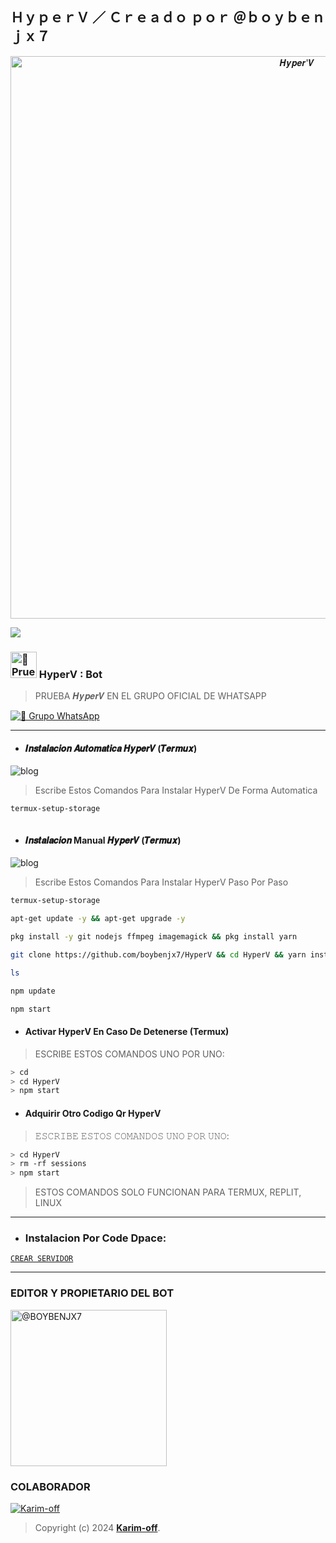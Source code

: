 ## ＨｙｐｅｒＶ ／ Ｃｒｅａｄｏ ｐｏｒ ＠ｂｏｙｂｅｎｊｘ７

<p align="center">
<img src="https://telegra.ph/hyperbot-05-21" alt="𝑯𝒚𝒑𝒆𝒓'𝑽" width="900"/>
</p>

<a href="https://instagram.com/boybenjx7">
<img src="https://img.shields.io/badge/Instagram-E4405F?style=for-the-badge&logo=instagram&logoColor=white">
</a>

### <img src="https://th.bing.com/th/id/OIG2.t6SMLw75Pp9ssDkcg_m7?pid=ImgGn" alt="🎌 Prueba El Bot Aqui" width="42" height="42"> HyperV : Bot

> PRUEBA  𝑯𝒚𝒑𝒆𝒓𝑽 EN EL GRUPO OFICIAL DE WHATSAPP

<a href="https://chat.whatsapp.com/DXAdja6QqGsEqMtuTJNTXn"><img alt="🎌 Grupo WhatsApp" src="https://img.shields.io/badge/Grupo-𝑯𝒚𝒑𝒆𝒓'𝑽-25D366?style=for-the-badge&logo=whatsapp&logoColor=white"/></a>

***

- #### 𝑰𝒏𝒔𝒕𝒂𝒍𝒂𝒄𝒊𝒐𝒏 𝑨𝒖𝒕𝒐𝒎𝒂𝒕𝒊𝒄𝒂 𝑯𝒚𝒑𝒆𝒓𝑽 (𝑻𝒆𝒓𝒎𝒖𝒙)
![blog](https://img.shields.io/badge/Instalacion-Automatica-FF0000?style=for-the-badge)
> Escribe Estos Comandos Para Instalar HyperV De Forma Automatica

```bash
termux-setup-storage
```
```bash

```

- #### 𝑰𝒏𝒔𝒕𝒂𝒍𝒂𝒄𝒊𝒐𝒏 Manual 𝑯𝒚𝒑𝒆𝒓𝑽 (𝑻𝒆𝒓𝒎𝒖𝒙)
![blog](https://img.shields.io/badge/Instalacion-Manual-FF0000?style=for-the-badge)
> Escribe Estos Comandos Para Instalar HyperV Paso Por Paso

```bash
termux-setup-storage
```

```bash
apt-get update -y && apt-get upgrade -y
```

```bash
pkg install -y git nodejs ffmpeg imagemagick && pkg install yarn
```

```bash
git clone https://github.com/boybenjx7/HyperV && cd HyperV && yarn install && npm install
```

```bash
ls
```
```bash
npm update
```

```bash
npm start
```

- #### Activar HyperV En Caso De Detenerse (Termux)
> ESCRIBE ESTOS COMANDOS UNO POR UNO:
```bash
> cd
> cd HyperV
> npm start
```

- #### Adquirir Otro Codigo Qr HyperV
> 𝙴𝚂𝙲𝚁𝙸𝙱𝙴 𝙴𝚂𝚃𝙾𝚂 𝙲𝙾𝙼𝙰𝙽𝙳𝙾𝚂 𝚄𝙽𝙾 𝙿𝙾𝚁 𝚄𝙽𝙾:
```bash
> cd HyperV
> rm -rf sessions
> npm start
```


> ESTOS COMANDOS SOLO FUNCIONAN PARA TERMUX, REPLIT, LINUX

----
- ### Instalacion Por Code Dpace:

[`CREAR SERVIDOR`](https://github.com/codespaces/new?skip_quickstart=true&machine=basicLinux32gb&repo=674862525&ref=main&geo=UsEast)
***


### EDITOR Y PROPIETARIO DEL BOT
<a href="https://github.com/boybenjx7"><img src="https://th.bing.com/th/id/OIG2.t6SMLw75Pp9ssDkcg_m7?pid=ImgGn" width="250" height="250" alt="@BOYBENJX7"/></a>


###  COLABORADOR
[![Karim-off](https://github.com/Karim-off.png?size=100)](https://github.com/Karim-off) 
> Copyright (c) 2024 **[Karim-off](https://github.com/Karim-off/blob/master/LICENSE)**.

